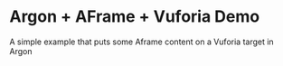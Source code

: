 Argon + AFrame + Vuforia Demo
========================================

A simple example that puts some Aframe content on a Vuforia target in Argon